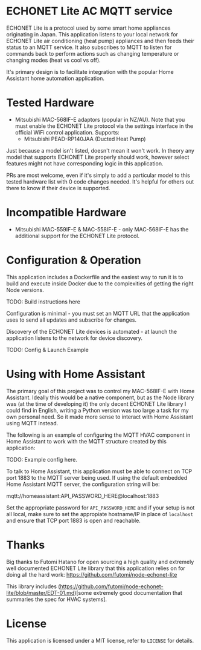 # ECHONET Lite AC MQTT service

ECHONET Lite is a protocol used by some smart home appliances originating in
Japan. This application listens to your local network for ECHONET Lite air
conditioning (heat pump) appliances and then feeds their status to an MQTT
service. It also subscribes to MQTT to listen for commands back to perform
actions such as changing temperature or changing modes (heat vs cool vs off).

It's primary design is to facilitate integration with the popular Home Assistant
home automation application.


# Tested Hardware

* Mitsubishi MAC-568IF-E adaptors (popular in NZ/AU). Note that you must enable
  the ECHONET Lite protocol via the settings interface in the official WiFi
  control application. Supports:
   * Mitsubishi PEAD-RP140JAA (Ducted Heat Pump)

Just because a model isn't listed, doesn't mean it won't work. In theory any
model that supports ECHONET Lite properly should work, however select features
might not have corresponding logic in this application.

PRs are most welcome, even if it's simply to add a particular model to this
tested hardware list with 0 code changes needed. It's helpful for others out
there to know if their device is supported.


# Incompatible Hardware

* Mitsubishi MAC-559IF-E & MAC-558IF-E - only MAC-568IF-E has the additional
  support for the ECHONET Lite protocol.


# Configuration & Operation

This application includes a Dockerfile and the easiest way to run it is to build
and execute inside Docker due to the complexities of getting the right Node
versions.

TODO: Build instructions here

Configuration is minimal - you must set an MQTT URL that the application uses to
send all updates and subscribe for changes.

Discovery of the ECHONET Lite devices is automated - at launch the application
listens to the network for device discovery.

TODO: Config & Launch Example


# Using with Home Assistant

The primary goal of this project was to control my MAC-568IF-E with Home
Assistant. Ideally this would be a native component, but as the Node library was
(at the time of developing it) the only decent ECHONET Lite library I could find
in English, writing a Python version was too large a task for my own personal
need. So it made more sense to interact with Home Assistant using MQTT instead.

The following is an example of configuring the MQTT HVAC component in Home
Assistant to work with the MQTT structure created by this application:

TODO: Example config here.

To talk to Home Assistant, this application must be able to connect on TCP port
1883 to the MQTT server being used. If using the default embedded Home Assistant
MQTT server, the configuration string will be:

   mqtt://homeassistant:API_PASSWORD_HERE@localhost:1883

Set the appropriate password for `API_PASSWORD_HERE` and if your setup is not
all local, make sure to set the appropiate hostname/IP in place of `localhost`
and ensure that TCP port 1883 is open and reachable.


# Thanks

Big thanks to Futomi Hatano for open sourcing a high quality and extremely well
documented ECHONET Lite library that this application relies on for doing all
the hard work: https://github.com/futomi/node-echonet-lite

This library includes
(https://github.com/futomi/node-echonet-lite/blob/master/EDT-01.md)[some
extremely good documentation that summaries the spec for HVAC systems].


# License

This application is licensed under a MIT license, refer to `LICENSE` for
details.
